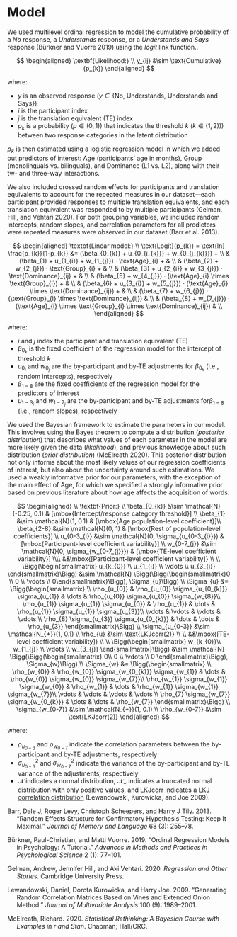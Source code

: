 # Model

We used multilevel ordinal regression to model the cumulative
probability of a *No* response, a *Understands* response, or a
*Understands and Says* response (Bürkner and Vuorre 2019) using the
*logit* link function..

$$
\begin{aligned}
\textbf{Likelihood:} \\
y_{ij} &\sim \text{Cumulative}(p_{k})
\end{aligned}
$$

where:

- $y$ is an observed response
  ($y \in \{\text{No, Understands, Understands and Says}\}$)
- $i$ is the participant index
- $j$ is the translation equivalent (TE) index
- $p_{k}$ is a probability ($p \in (0, 1)$) that indicates the threshold
  $k$ ($k \in (1, 2)$)) between two response categories in the latent
  distribution

$p_{k}$ is then estimated using a logistic regression model in which we
added out predictors of interest: $\text{Age}$ (participants’ age in
months), $\text{Group}$ (monolinguals vs. bilinguals), and
$\text{Dominance}$ (L1 vs. L2), along with their tw- and three-way
interactions.

We also included crossed random effects for participants and translation
equivalents to account for the repeated measures in our dataset—each
participant provided responses to multiple translation equivalents, and
each translation equivalent was responded to by multiple participants
(Gelman, Hill, and Vehtari 2020). For both grouping variables, we
included random intercepts, random slopes, and correlation parameters
for all predictors were repeated measures were observed in our dataset
(Barr et al. 2013).

$$
\begin{aligned}
\textbf{Linear model:} \\
\text{Logit}(p_{k}) = \text{ln} \frac{p_{k}}{1-p_{k}} &= (\beta_{0_{k}} + u_{0_{i_{k}}} + w_{0_{j_{k}}}) + \\
& (\beta_{1} + u_{1_{i}} + w_{1_{j}}) · \text{Age}_{i} + & \\
& (\beta_{2} + w_{2_{j}}) · \text{Group}_{i} + & \\
& (\beta_{3} + u_{2_{i}} + w_{3_{j}}) · \text{Dominance}_{ij} + & \\
& (\beta_{5} + w_{4_{j}}) · (\text{Age}_{i} \times \text{Group}_{i}) + & \\
& (\beta_{6} + u_{3_{i}} + w_{5_{j}}) · (\text{Age}_{i} \times \text{Dominance}_{ij}) + & \\
& (\beta_{7} + w_{6_{j}}) · (\text{Group}_{i} \times \text{Dominance}_{ij}) & \\
& (\beta_{8} + w_{7_{j}}) · (\text{Age}_{i} \times \text{Group}_{i} \times \text{Dominance}_{ij}) & \\
\end{aligned}
$$

where:

- $i$ and $j$ index the participant and translation equivalent (TE)
- $\beta_{0_k}$ is the fixed coefficient of the regression model for the
  intercept of threshold $k$
- $u_{0_{i}}$ and $w_{0_{j}}$ are the by-participant and by-TE
  adjustments for $\beta_{0_{k}}$ (i.e., random intercepts),
  respectively
- $\beta_{1-8}$ are the fixed coefficients of the regression model for
  the predictors of interest
- $u_{1-3_{i}}$ and $w_{1-7_{j}}$ are the by-participant and by-TE
  adjustments for$\beta_{1-8}$ (i.e., random slopes), respectively

We used the Bayesian framework to estimate the parameters in our model.
This involves using the Bayes theorem to compute a distribution
(*posterior distribution*) that describes what values of each parameter
in the model are more likely given the data (*likelihood*), and previous
knowledge about such distribution (*prior distribution*) (McElreath
2020). This posterior distribution not only informs about the most
likely values of our regression coefficients of interest, but also about
the uncertainty around such estimations. We used a weakly informative
prior for our parameters, with the exception of the main effect of
$\text{Age}$, for which we specified a strongly informative prior based
on previous literature about how age affects the acquisition of words.

$$
\begin{aligned}
\\
\textbf{Prior:} \\
\beta_{0_{k}} &\sim \mathcal{N}(-0.25, 0.1) & [\mbox{Intercept/response category threshold}] \\
\beta_{1} &\sim \mathcal{N}(1, 0.1) & [\mbox{Age population-level coefficient}]\\
\beta_{2-8} &\sim \mathcal{N}(0, 1) & [\mbox{Rest of population-level coefficients}] \\
u_{0-3_{i}} &\sim \mathcal{N}(0, \sigma_{u_{0-3_{i}}}) & [\mbox{Participant-level coefficient variability}] \\
w_{0-7_{j}} &\sim \mathcal{N}(0, \sigma_{w_{0-7_{j}}}) & [\mbox{TE-level coefficient variability}] \\\\
&&\mbox{[Participant-level coefficient variability]} \\ \\
\Bigg(\begin{smallmatrix}
u_{k_{0}} \\ 
u_{1_{i}} \\ 
\vdots \\ 
u_{3_{i}} 
\end{smallmatrix}\Bigg) &\sim \mathcal{N} 
\Bigg(\Bigg(\begin{smallmatrix}0 \\
0 \\ 
\vdots \\
0\end{smallmatrix}\Bigg), \Sigma_{u}\Bigg) \\
\Sigma_{u} &= \Bigg(\begin{smallmatrix} \\
\rho_{u_{0}} & \rho_{u_{0}} \sigma_{u_{0_{k}}} \sigma_{u_{1}} & \dots & \rho_{u_{0}} \sigma_{u_{0}} \sigma_{w_{8}}\\ 
\rho_{u_{1}} \sigma_{u_{1}} \sigma_{u_{0}} & \rho_{u_{1}} & \dots & \rho_{u_{1}} \sigma_{u_{1}} \sigma_{u_{3}}\\ 
\vdots & \vdots & \vdots & \vdots \\
\rho_{8} \sigma_{u_{3}} \sigma_{u_{0_{k}}} & \dots & \dots & \rho_{u_{3}} \end{smallmatrix}\Bigg) \\
\sigma_{u_{0-3}} &\sim \mathcal{N_{+}}(1, 0.1) \\
\rho_{u} &\sim \text{LKJcorr(2)} \\
\\
&&\mbox{[TE-level coefficient variability]} \\ \\
\Bigg(\begin{smallmatrix}
w_{k_{0}}\\ 
w_{1_{j}} \\ 
\vdots \\ 
w_{3_{j}} 
\end{smallmatrix}\Bigg) &\sim \mathcal{N} \Bigg(\Bigg(\begin{smallmatrix}
0\\ 
0 \\ 
\vdots \\
0 
\end{smallmatrix}\Bigg), \Sigma_{w}\Bigg) \\
\Sigma_{w} &= \Bigg(\begin{smallmatrix} \\
\rho_{w_{0}} & \rho_{w_{0}} \sigma_{w_{0_{k}}} \sigma_{w_{1}} & \dots & \rho_{w_{0}} \sigma_{w_{0}} \sigma_{w_{7}}\\ 
\rho_{w_{1}} \sigma_{w_{1}} \sigma_{w_{0}} & \rho_{w_{1}} & \dots & \rho_{w_{1}} \sigma_{w_{1}} \sigma_{w_{7}}\\ 
\vdots & \vdots & \vdots & \vdots \\
\rho_{7} \sigma_{w_{7}} \sigma_{w_{0_{k}}} & \dots & \dots & \rho_{w_{7}} \end{smallmatrix}\Bigg) \\
\sigma_{w_{0-7}} &\sim \mathcal{N_{+}}(1, 0.1) \\
\rho_{w_{0-7}} &\sim \text{LKJcorr(2)}
\end{aligned}
$$

where:

- $\rho_{u_{0-3}}$ and $\rho_{w_{0-7}}$ indicate the correlation
  parameters between the by-participant and by-TE adjustments,
  respectively
- $\sigma_{u_{0-3}}^2$ and $\sigma_{w_{0-7}}^2$ indicate the variance of
  the by-participant and by-TE variance of the adjustments, respectively
- $\mathcal{N}$ indicates a normal distribution, $\mathcal{N}_{+}$
  indicates a truncated normal distribution with only positive values,
  and $\text{LKJcorr}$ indicates a [LKJ correlation
  distribution](https://mc-stan.org/docs/2_22/functions-reference/lkj-correlation.html)
  (Lewandowski, Kurowicka, and Joe 2009).

<div id="refs" class="references csl-bib-body hanging-indent">

<div id="ref-barr2013random" class="csl-entry">

Barr, Dale J, Roger Levy, Christoph Scheepers, and Harry J Tily. 2013.
“Random Effects Structure for Confirmatory Hypothesis Testing: Keep It
Maximal.” *Journal of Memory and Language* 68 (3): 255–78.

</div>

<div id="ref-burkner2019ordinal" class="csl-entry">

Bürkner, Paul-Christian, and Matti Vuorre. 2019. “Ordinal Regression
Models in Psychology: A Tutorial.” *Advances in Methods and Practices in
Psychological Science* 2 (1): 77–101.

</div>

<div id="ref-gelman2020regression" class="csl-entry">

Gelman, Andrew, Jennifer Hill, and Aki Vehtari. 2020. *Regression and
Other Stories*. Cambridge University Press.

</div>

<div id="ref-lewandowski2009generating" class="csl-entry">

Lewandowski, Daniel, Dorota Kurowicka, and Harry Joe. 2009. “Generating
Random Correlation Matrices Based on Vines and Extended Onion Method.”
*Journal of Multivariate Analysis* 100 (9): 1989–2001.

</div>

<div id="ref-mcelreath2020statistical" class="csl-entry">

McElreath, Richard. 2020. *Statistical Rethinking: A Bayesian Course
with Examples in r and Stan*. Chapman; Hall/CRC.

</div>

</div>
